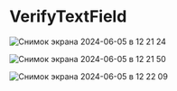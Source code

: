 # VerifyTextField

![Снимок экрана 2024-06-05 в 12 21 24](https://github.com/NikolayGrinko/VerifyTextField/assets/112849355/5a40401e-9914-467e-886f-f6c7a1c8d091)


![Снимок экрана 2024-06-05 в 12 21 50](https://github.com/NikolayGrinko/VerifyTextField/assets/112849355/bcd7f82a-af82-43ca-ba2b-2bbdfb43bade)


![Снимок экрана 2024-06-05 в 12 22 09](https://github.com/NikolayGrinko/VerifyTextField/assets/112849355/7c8fd6e7-4987-4d30-9922-b8d75fe97855)
